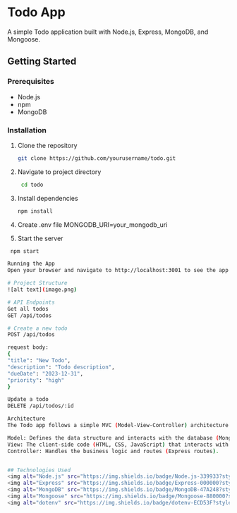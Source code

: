 # Todo App

A simple Todo application built with Node.js, Express, MongoDB, and Mongoose.

## Getting Started

### Prerequisites

- Node.js
- npm
- MongoDB

### Installation

1. Clone the repository
   ```sh
   git clone https://github.com/yourusername/todo.git

2. Navigate to project directory
     ```sh
      cd todo

3. Install dependencies
    ```sh
   npm install

4. Create .env file
MONGODB_URI=your_mongodb_uri

5. Start the server
  ```sh
   npm start

Running the App
Open your browser and navigate to http://localhost:3001 to see the app in action.

# Project Structure
![alt text](image.png)

# API Endpoints
Get all todos
GET /api/todos

# Create a new todo
POST /api/todos

request body:
{
  "title": "New Todo",
  "description": "Todo description",
  "dueDate": "2023-12-31",
  "priority": "high"
}

Update a todo
DELETE /api/todos/:id

Architecture
The Todo app follows a simple MVC (Model-View-Controller) architecture:

Model: Defines the data structure and interacts with the database (Mongoose models).
View: The client-side code (HTML, CSS, JavaScript) that interacts with the user.
Controller: Handles the business logic and routes (Express routes).


## Technologies Used
<img alt="Node.js" src="https://img.shields.io/badge/Node.js-339933?style=for-the-badge&amp;logo=nodedotjs&amp;logoColor=white">
<img alt="Express" src="https://img.shields.io/badge/Express-000000?style=for-the-badge&amp;logo=express&amp;logoColor=white">
<img alt="MongoDB" src="https://img.shields.io/badge/MongoDB-47A248?style=for-the-badge&amp;logo=mongodb&amp;logoColor=white">
<img alt="Mongoose" src="https://img.shields.io/badge/Mongoose-880000?style=for-the-badge&amp;logo=mongoose&amp;logoColor=white">
<img alt="dotenv" src="https://img.shields.io/badge/dotenv-ECD53F?style=for-the-badge&amp;logo=dotenv&amp;logoColor=black">

